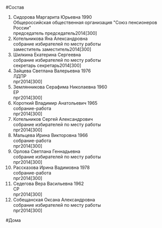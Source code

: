 #Состав  
1. Сидорова Маргарита Юрьевна 1990  
    Общероссийская общественная организация "Союз пенсионеров России"  
    председатель председатель2014[300]  
2. Котельникова Яна Александровна  
    собрание избирателей по месту работы  
    заместитель заместитель2014[300]  
3. Шилкина Екатерина Сергеевна  
    собрание избирателей по месту работы  
    секретарь секретарь2014[300]  
4. Зайцева Светлана Валерьевна 1976  
    ЛДПР  
    прг2014[300]  
5. Землянникова Серафима Николаевна 1960  
    ЕР  
    прг2014[300]  
6. Короткий Владимир Анатольевич 1965  
    собрание-работа  
    прг2014[300]  
7. Котельников Сергей Александрович  
    собрание избирателей по месту работы  
    прг2014[300]  
8. Мальцева Ирина Викторовна 1966  
    собрание-работа  
    прг2014[300]  
9. Орлова Светлана Геннадьевна  
    собрание избирателей по месту работы  
    прг2014[300]  
10. Рассказова Ирина Вадимовна 1978  
    собрание-работа  
    прг2014[300]  
11. Седегова Вера Васильевна 1962  
    СР  
    прг2014[300]  
12. Собещанская Оксана Александровна  
    собрание избирателей по месту работы  
    прг2014[300]  
  
  
#Дома  
